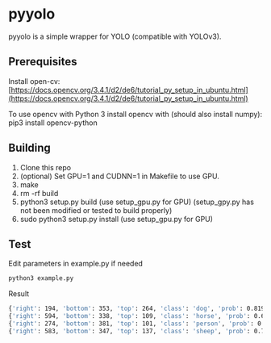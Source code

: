 # pyyolo
pyyolo is a simple wrapper for YOLO (compatible with YOLOv3).

## Prerequisites
Install open-cv:
[https://docs.opencv.org/3.4.1/d2/de6/tutorial_py_setup_in_ubuntu.html](https://docs.opencv.org/3.4.1/d2/de6/tutorial_py_setup_in_ubuntu.html)

To use opencv with Python 3 install opencv with (should also install numpy):
pip3 install opencv-python

## Building
1. Clone this repo
2. (optional) Set GPU=1 and CUDNN=1 in Makefile to use GPU.
3. make
4. rm -rf build
5. python3 setup.py build (use setup_gpu.py for GPU) (setup_gpy.py has not been modified or tested to build properly)
6. sudo python3 setup.py install (use setup_gpu.py for GPU)

## Test
Edit parameters in example.py if needed
```bash
python3 example.py
```
Result
```bash
{'right': 194, 'bottom': 353, 'top': 264, 'class': 'dog', 'prob': 0.8198755383491516, 'left': 71}
{'right': 594, 'bottom': 338, 'top': 109, 'class': 'horse', 'prob': 0.6106302738189697, 'left': 411}
{'right': 274, 'bottom': 381, 'top': 101, 'class': 'person', 'prob': 0.702547550201416, 'left': 184}
{'right': 583, 'bottom': 347, 'top': 137, 'class': 'sheep', 'prob': 0.7186083197593689, 'left': 387}
```
